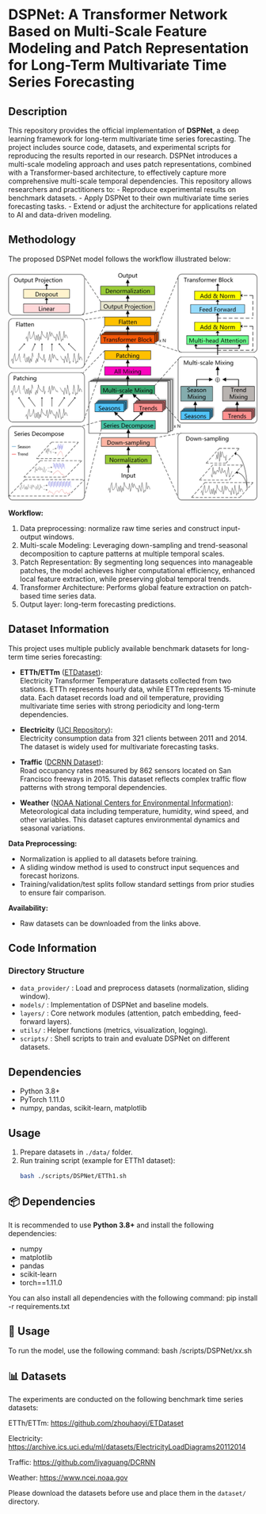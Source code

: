 # DSPNet: A Transformer Network Based on Multi-Scale Feature Modeling and Patch Representation for Long-Term Multivariate Time Series Forecasting

## Description 
This repository provides the official implementation of **DSPNet**, a deep learning framework for long-term multivariate time series forecasting. The project includes source code, datasets, and experimental scripts for reproducing the results reported in our research. DSPNet introduces a multi-scale modeling approach and uses patch representations, combined with a Transformer-based architecture, to effectively capture more comprehensive multi-scale temporal dependencies. This repository allows researchers and practitioners to: - Reproduce experimental results on benchmark datasets. - Apply DSPNet to their own multivariate time series forecasting tasks. - Extend or adjust the architecture for applications related to AI and data-driven modeling.


## Methodology

The proposed DSPNet model follows the workflow illustrated below:

![DSPNet Model Architecture](model.jpg)

**Workflow:**
1. Data preprocessing: normalize raw time series and construct input-output windows.
2. Multi-scale Modeling: Leveraging down-sampling and trend-seasonal decomposition to capture patterns at multiple temporal scales.
3. Patch Representation: By segmenting long sequences into manageable patches, the model achieves higher computational efficiency, enhanced local feature extraction, while preserving global temporal trends.
4. Transformer Architecture: Performs global feature extraction on patch-based time series data.
5. Output layer: long-term forecasting predictions.


## Dataset Information

This project uses multiple publicly available benchmark datasets for long-term time series forecasting:

- **ETTh/ETTm** ([ETDataset](https://github.com/zhouhaoyi/ETDataset)):  
  Electricity Transformer Temperature datasets collected from two stations. ETTh represents hourly data, while ETTm represents 15-minute data. Each dataset records load and oil temperature, providing multivariate time series with strong periodicity and long-term dependencies.  

- **Electricity** ([UCI Repository](https://archive.ics.uci.edu/ml/datasets/ElectricityLoadDiagrams20112014)):  
  Electricity consumption data from 321 clients between 2011 and 2014. The dataset is widely used for multivariate forecasting tasks.  

- **Traffic** ([DCRNN Dataset](https://github.com/liyaguang/DCRNN)):  
  Road occupancy rates measured by 862 sensors located on San Francisco freeways in 2015. This dataset reflects complex traffic flow patterns with strong temporal dependencies.  

- **Weather** ([NOAA National Centers for Environmental Information](https://www.ncei.noaa.gov)):  
  Meteorological data including temperature, humidity, wind speed, and other variables. This dataset captures environmental dynamics and seasonal variations.  

**Data Preprocessing:**  
- Normalization is applied to all datasets before training.  
- A sliding window method is used to construct input sequences and forecast horizons.  
- Training/validation/test splits follow standard settings from prior studies to ensure fair comparison.  

**Availability:**  
- Raw datasets can be downloaded from the links above.  

## Code Information

### Directory Structure
- `data_provider/` : Load and preprocess datasets (normalization, sliding window).
- `models/` : Implementation of DSPNet and baseline models.
- `layers/` : Core network modules (attention, patch embedding, feed-forward layers).
- `utils/` : Helper functions (metrics, visualization, logging).
- `scripts/` : Shell scripts to train and evaluate DSPNet on different datasets.

## Dependencies
- Python 3.8+
- PyTorch 1.11.0
- numpy, pandas, scikit-learn, matplotlib

## Usage
1. Prepare datasets in `./data/` folder.
2. Run training script (example for ETTh1 dataset):
   ```bash
   bash ./scripts/DSPNet/ETTh1.sh


## 📦 Dependencies  

It is recommended to use **Python 3.8+** and install the following dependencies:  
- numpy  
- matplotlib  
- pandas  
- scikit-learn  
- torch==1.11.0  

You can also install all dependencies with the following command:  pip install -r requirements.txt



## 🚀 Usage  

To run the model, use the following command:  bash /scripts/DSPNet/xx.sh


## 📊 Datasets  

The experiments are conducted on the following benchmark time series datasets:  

ETTh/ETTm: https://github.com/zhouhaoyi/ETDataset

Electricity: https://archive.ics.uci.edu/ml/datasets/ElectricityLoadDiagrams20112014

Traffic: https://github.com/liyaguang/DCRNN

Weather: https://www.ncei.noaa.gov

Please download the datasets before use and place them in the `dataset/` directory.  


